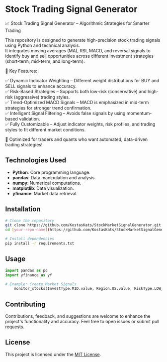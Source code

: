 # Stock Trading Signal Generator

📈 Stock Trading Signal Generator – Algorithmic Strategies for Smarter Trading

This repository is designed to generate high-precision stock trading signals using Python and technical analysis. <br> It integrates moving averages (MA), RSI, MACD, and reversal signals to identify buy and sell opportunities across different investment strategies (short-term, mid-term, and long-term).

🔹 Key Features:

✅ Dynamic Indicator Weighting – Different weight distributions for BUY and SELL signals to enhance accuracy.<br>
✅ Risk-Based Strategies – Supports both low-risk (conservative) and high-risk (aggressive) trading styles.<br>
✅ Trend-Optimized MACD Signals – MACD is emphasized in mid-term strategies for stronger trend confirmation.<br>
✅ Intelligent Signal Filtering – Avoids false signals by using momentum-based validation.<br>
✅ Fully Customizable – Adjust indicator weights, risk profiles, and trading styles to fit different market conditions.<br>

🚀 Optimized for traders and quants who want automated, data-driven trading strategies!

## Technologies Used
- **Python**: Core programming language.
- **pandas**: Data manipulation and analysis.
- **numpy**: Numerical computations.
- **matplotlib**: Data visualization.
- **yfinance**: Market data retrieval.

## Installation
```bash
# Clone the repository
git clone https://github.com/KostasKats/StockMarketSignalGenerator.git
cd [your-repo-name](https://github.com/KostasKats/StockMarketSignalGenerator)

# Install dependencies
pip install -r requirements.txt
```

## Usage
```python
import pandas as pd
import yfinance as yf

# Example: Create Market Signals
    monitor_stocks(InvestType.MID.value, Region.US.value, RiskType.LOW_RISK.value)

```

## Contributing
Contributions, feedback, and suggestions are welcome to enhance the project's functionality and accuracy. Feel free to open issues or submit pull requests.

## License
This project is licensed under the [MIT License](LICENSE).
